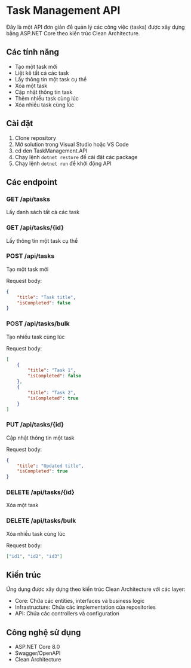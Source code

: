 # Task Management API

Đây là một API đơn giản để quản lý các công việc (tasks) được xây dựng bằng ASP.NET Core theo kiến trúc Clean Architecture.

## Các tính năng

- Tạo một task mới
- Liệt kê tất cả các task
- Lấy thông tin một task cụ thể
- Xóa một task
- Cập nhật thông tin task
- Thêm nhiều task cùng lúc
- Xóa nhiều task cùng lúc

## Cài đặt

1. Clone repository
2. Mở solution trong Visual Studio hoặc VS Code
3. cd den TaskManagement.API
4. Chạy lệnh `dotnet restore` để cài đặt các package
5. Chạy lệnh `dotnet run` để khởi động API

## Các endpoint

### GET /api/tasks
Lấy danh sách tất cả các task

### GET /api/tasks/{id}
Lấy thông tin một task cụ thể

### POST /api/tasks
Tạo một task mới

Request body:
```json
{
    "title": "Task title",
    "isCompleted": false
}
```

### POST /api/tasks/bulk
Tạo nhiều task cùng lúc

Request body:
```json
[
    {
        "title": "Task 1",
        "isCompleted": false
    },
    {
        "title": "Task 2",
        "isCompleted": true
    }
]
```

### PUT /api/tasks/{id}
Cập nhật thông tin một task

Request body:
```json
{
    "title": "Updated title",
    "isCompleted": true
}
```

### DELETE /api/tasks/{id}
Xóa một task

### DELETE /api/tasks/bulk
Xóa nhiều task cùng lúc

Request body:
```json
["id1", "id2", "id3"]
```

## Kiến trúc

Ứng dụng được xây dựng theo kiến trúc Clean Architecture với các layer:

- Core: Chứa các entities, interfaces và business logic
- Infrastructure: Chứa các implementation của repositories
- API: Chứa các controllers và configuration

## Công nghệ sử dụng

- ASP.NET Core 8.0
- Swagger/OpenAPI
- Clean Architecture 